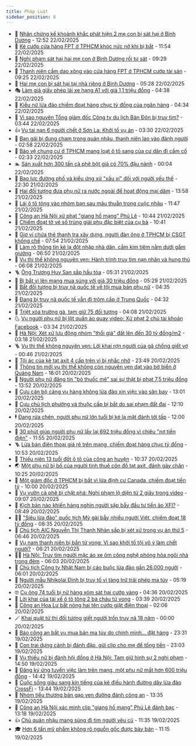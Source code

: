 ```yaml
---
title: Pháp Luật
sidebar_position: 8
---
```


<!-- dantri-phap-luat:START -->
- 🌊 [Nhân chứng kể khoảnh khắc phát hiện 2 mẹ con bị sát hại ở Bình Dương](https://dantri.com.vn/phap-luat/nhan-chung-ke-khoanh-khac-phat-hien-2-me-con-bi-sat-hai-o-binh-duong-20250222162436575.htm) - 12:52 22/02/2025
- 🐲 [Kẻ cướp cửa hàng FPT ở TPHCM khóc nức nở khi bị bắt](https://dantri.com.vn/phap-luat/ke-cuop-cua-hang-fpt-o-tphcm-khoc-nuc-no-khi-bi-bat-20250222183034328.htm) - 11:54 22/02/2025
- 🌁 [Nghi phạm sát hại hai mẹ con ở Bình Dương rồi tự sát](https://dantri.com.vn/phap-luat/nghi-pham-sat-hai-hai-me-con-o-binh-duong-roi-tu-sat-20250222151900637.htm) - 09:29 22/02/2025
- 🎃 [Thanh niên cầm dao xông vào cửa hàng FPT ở TPHCM cướp tài sản](https://dantri.com.vn/phap-luat/thanh-nien-cam-dao-xong-vao-cua-hang-fpt-o-tphcm-cuop-tai-san-20250222153229490.htm) - 09:25 22/02/2025
- 🦅 [Hai mẹ con bị sát hại tại nhà riêng ở Bình Dương](https://dantri.com.vn/phap-luat/hai-me-con-bi-sat-hai-tai-nha-rieng-o-binh-duong-20250222115456424.htm) - 05:28 22/02/2025
- 🎭 [Làm giả giấy phép lái xe hạng A1 với giá 1,1 triệu đồng](https://dantri.com.vn/phap-luat/lam-gia-giay-phep-lai-xe-hang-a1-voi-gia-11-trieu-dong-20250222110721795.htm) - 04:38 22/02/2025
- 🤗 [Kiều nữ lừa đảo chiếm đoạt hàng chục tỷ đồng của ngân hàng](https://dantri.com.vn/phap-luat/kieu-nu-lua-dao-chiem-doat-hang-chuc-ty-dong-cua-ngan-hang-20250221220746810.htm) - 04:34 22/02/2025
- 🚀 [Vì sao nguyên Tổng giám đốc Công ty du lịch Bản Đôn bị truy tìm?](https://dantri.com.vn/phap-luat/vi-sao-nguyen-tong-giam-doc-cong-ty-du-lich-ban-don-bi-truy-tim-20250222100534092.htm) - 03:44 22/02/2025
- 👍 [Vụ tai nạn 6 người chết ở Sơn La: Khởi tố vụ án](https://dantri.com.vn/phap-luat/vu-tai-nan-6-nguoi-chet-o-son-la-khoi-to-vu-an-20250222102112487.htm) - 03:30 22/02/2025
- 🧐 [Bạn gái bị đụng chạm trong quán nhậu, thanh niên lao vào đánh người](https://dantri.com.vn/phap-luat/ban-gai-bi-dung-cham-trong-quan-nhau-thanh-nien-lao-vao-danh-nguoi-20250222090006123.htm) - 02:58 22/02/2025
- 🫶 [Bảo vệ chung cư ở TPHCM mang loạt ô tô sang của cư dân đi cầm cố](https://dantri.com.vn/phap-luat/bao-ve-chung-cu-o-tphcm-mang-loat-o-to-sang-cua-cu-dan-di-cam-co-20250221170846982.htm) - 02:33 22/02/2025
- 🏊 [Sản xuất hơn 300 tấn cà phê bột giả có 70% đậu nành](https://dantri.com.vn/phap-luat/san-xuat-hon-300-tan-ca-phe-bot-gia-co-70-dau-nanh-20250221214606935.htm) - 00:04 22/02/2025
- 🌋 [Bạo lực đường phố và kiểu ứng xử &quot;xấu xí&quot; đối với người yếu thế](https://dantri.com.vn/phap-luat/bao-luc-duong-pho-va-kieu-ung-xu-xau-xi-doi-voi-nguoi-yeu-the-20250221121511799.htm) - 22:30 21/02/2025
- 👹 [Hai đối tượng đưa phụ nữ ra nước ngoài để hoạt động mại dâm](https://dantri.com.vn/phap-luat/hai-doi-tuong-dua-phu-nu-ra-nuoc-ngoai-de-hoat-dong-mai-dam-20250221200630661.htm) - 13:58 21/02/2025
- 🫣 [Lái ô tô tông vào nhóm bạn sau mâu thuẫn trong cuộc nhậu](https://dantri.com.vn/phap-luat/lai-o-to-tong-vao-nhom-ban-sau-mau-thuan-trong-cuoc-nhau-20250221183357622.htm) - 11:47 21/02/2025
- 🎃 [Công an Hà Nội xử phạt &quot;giang hồ mạng&quot; Phú Lê](https://dantri.com.vn/phap-luat/cong-an-ha-noi-xu-phat-giang-ho-mang-phu-le-20250221174043308.htm) - 10:44 21/02/2025
- 🌝 [Chiếm đoạt tờ vé số trúng giải phụ đặc biệt của cụ bà](https://dantri.com.vn/phap-luat/chiem-doat-to-ve-so-trung-giai-phu-dac-biet-cua-cu-ba-20250221172911584.htm) - 10:41 21/02/2025
- 🚀 [Giơ ví chứa thẻ thanh tra xây dựng, người đàn ông ở TPHCM bị CSGT khống chế](https://dantri.com.vn/phap-luat/gio-vi-chua-the-thanh-tra-xay-dung-nguoi-dan-ong-o-tphcm-bi-csgt-khong-che-20250221140016031.htm) - 07:54 21/02/2025
- 🥷 [Làm rõ thông tin kẻ lạ đột nhập nhà dân, cầm kim tiêm nằm dưới gầm giường](https://dantri.com.vn/phap-luat/lam-ro-thong-tin-ke-la-dot-nhap-nha-dan-cam-kim-tiem-nam-duoi-gam-giuong-20250221131201937.htm) - 06:50 21/02/2025
- 👺 [Vụ thi thể không nguyên vẹn: Hành trình truy tìm nạn nhân và hung thủ](https://dantri.com.vn/phap-luat/vu-thi-the-khong-nguyen-ven-hanh-trinh-truy-tim-nan-nhan-va-hung-thu-20250221125114388.htm) - 06:08 21/02/2025
- 🪜 [Ông Trương Huy San sắp hầu tòa](https://dantri.com.vn/phap-luat/ong-truong-huy-san-sap-hau-toa-20250221121803938.htm) - 05:31 21/02/2025
- 🦄 [Bị bắt vì lên mạng mua súng với giá 30 triệu đồng](https://dantri.com.vn/phap-luat/bi-bat-vi-len-mang-mua-sung-voi-gia-30-trieu-dong-20250221115712905.htm) - 05:29 21/02/2025
- 🦍 [Bắt đối tượng bị truy nã quốc tế về tội mua bán phụ nữ](https://dantri.com.vn/phap-luat/bat-doi-tuong-bi-truy-na-quoc-te-ve-toi-mua-ban-phu-nu-20250221112811366.htm) - 04:35 21/02/2025
- 🌁 [Đang bị truy nã quốc tế vẫn đi trộm cắp ở Trung Quốc](https://dantri.com.vn/phap-luat/dang-bi-truy-na-quoc-te-van-di-trom-cap-o-trung-quoc-20250221110517733.htm) - 04:32 21/02/2025
- 💯 [Triệt xóa trường gà, tạm giữ 75 đối tượng](https://dantri.com.vn/phap-luat/triet-xoa-truong-ga-tam-giu-75-doi-tuong-20250221110025164.htm) - 04:08 21/02/2025
- 🌜 [Vụ người phụ nữ bị lột quần áo quay video: Xử phạt 2 chủ tài khoản Facebook](https://dantri.com.vn/phap-luat/vu-nguoi-phu-nu-bi-lot-quan-ao-quay-video-xu-phat-2-chu-tai-khoan-facebook-20250221100711431.htm) - 03:34 21/02/2025
- 👹 [Hà Nội: Xét xử lưu động nhóm &quot;thổi giá&quot; đất lên đến 30 tỷ đồng/m2](https://dantri.com.vn/phap-luat/ha-noi-xet-xu-luu-dong-nhom-thoi-gia-dat-len-den-30-ty-dongm2-20250221095905985.htm) - 03:18 21/02/2025
- 🪜 [Vụ thi thể không nguyên vẹn: Lời khai rợn người của gã chồng giết vợ](https://dantri.com.vn/phap-luat/vu-thi-the-khong-nguyen-ven-loi-khai-ron-nguoi-cua-ga-chong-giet-vo-20250221073758174.htm) - 00:46 21/02/2025
- 🦩 [Tội ác của kẻ tạt axit 4 cấp trên vì bị nhắc nhở](https://dantri.com.vn/phap-luat/toi-ac-cua-ke-tat-axit-4-cap-tren-vi-bi-nhac-nho-20250220133123014.htm) - 23:49 20/02/2025
- 💂 [Thông tin mới vụ thi thể không còn nguyên vẹn dạt vào bờ biển ở Quảng Nam](https://dantri.com.vn/phap-luat/thong-tin-moi-vu-thi-the-khong-con-nguyen-ven-dat-vao-bo-bien-o-quang-nam-20250220223918606.htm) - 16:01 20/02/2025
- 💃 [Người phụ nữ đăng tin &quot;bỏ thuốc mê&quot; sai sự thật bị phạt 7,5 triệu đồng](https://dantri.com.vn/phap-luat/nguoi-phu-nu-dang-tin-bo-thuoc-me-sai-su-that-bi-phat-75-trieu-dong-20250220203957402.htm) - 13:52 20/02/2025
- 🧐 [Cựu cán bộ cảng vụ hàng không lừa đảo xin việc vào sân bay](https://dantri.com.vn/phap-luat/cuu-can-bo-cang-vu-hang-khong-lua-dao-xin-viec-vao-san-bay-20250220193318041.htm) - 13:01 20/02/2025
- 🤗 [Cựu chủ tịch phường và thuộc cấp bị bắt do sai phạm đất đai](https://dantri.com.vn/phap-luat/cuu-chu-tich-phuong-va-thuoc-cap-bi-bat-do-sai-pham-dat-dai-20250220183405336.htm) - 12:10 20/02/2025
- 🕴 [Đang rửa chén, người phụ nữ lớn tuổi bị kẻ lạ mặt đánh tới tấp](https://dantri.com.vn/phap-luat/dang-rua-chen-nguoi-phu-nu-lon-tuoi-bi-ke-la-mat-danh-toi-tap-20250220184505750.htm) - 12:00 20/02/2025
- 🐎 [30 phút giúp người phụ nữ lấy lại 692 triệu đồng vì chiêu &quot;nợ tiền điện&quot;](https://dantri.com.vn/phap-luat/30-phut-giup-nguoi-phu-nu-lay-lai-692-trieu-dong-vi-chieu-no-tien-dien-20250220161855840.htm) - 11:55 20/02/2025
- 🪜 [Lừa bán điện thoại giá rẻ trên mạng, chiếm đoạt hàng chục tỷ đồng](https://dantri.com.vn/phap-luat/lua-ban-dien-thoai-gia-re-tren-mang-chiem-doat-hang-chuc-ty-dong-20250220173547431.htm) - 10:53 20/02/2025
- 🤭 [Thiếu niên 13 tuổi đốt ô tô của công an huyện](https://dantri.com.vn/phap-luat/thieu-nien-13-tuoi-dot-o-to-cua-cong-an-huyen-20250220172220662.htm) - 10:37 20/02/2025
- 🌏 [Một phụ nữ bị bố của người tình thuê côn đồ tạt axit, đánh gãy chân](https://dantri.com.vn/phap-luat/mot-phu-nu-bi-bo-cua-nguoi-tinh-thue-con-do-tat-axit-danh-gay-chan-20250220165632752.htm) - 10:25 20/02/2025
- 🎃 [Một giám đốc ở TPHCM bị bắt vì lừa định cư Canada, chiếm đoạt tiền tỷ](https://dantri.com.vn/phap-luat/mot-giam-doc-o-tphcm-bi-bat-vi-lua-dinh-cu-canada-chiem-doat-tien-ty-20250220163327474.htm) - 10:00 20/02/2025
- 🗽 [Vụ vườn cà phê bị chặt phá: Nghi phạm lộ diện từ 2 giây trong video](https://dantri.com.vn/phap-luat/vu-vuon-ca-phe-bi-chat-pha-nghi-pham-lo-dien-tu-2-giay-trong-video-20250220151407062.htm) - 09:07 20/02/2025
- 🌁 [Kịch bản nào khiến hàng nghìn người sập bẫy đầu tư tiền ảo XFI?](https://dantri.com.vn/phap-luat/kich-ban-nao-khien-hang-nghin-nguoi-sap-bay-dau-tu-tien-ao-xfi-20250220145029997.htm) - 08:49 20/02/2025
- 🧑‍💻 [&quot;Siêu lừa đảo&quot; quốc tịch Mỹ gài bẫy nhiều người Việt, chiếm đoạt 18 tỷ đồng](https://dantri.com.vn/phap-luat/sieu-lua-dao-quoc-tich-my-gai-bay-nhieu-nguoi-viet-chiem-doat-18-ty-dong-20250220140011766.htm) - 08:35 20/02/2025
- 🌮 [Chủ tịch AIC Nguyễn Thị Thanh Nhàn sắp bị xét xử trong vụ án thứ 5](https://dantri.com.vn/phap-luat/chu-tich-aic-nguyen-thi-thanh-nhan-sap-bi-xet-xu-trong-vu-an-thu-5-20250220133728412.htm) - 06:46 20/02/2025
- 🤗 [Vụ nam thanh niên bị bắn tử vong: Vì sao khởi tố tội vô ý làm chết người?](https://dantri.com.vn/phap-luat/vu-nam-thanh-nien-bi-ban-tu-vong-vi-sao-khoi-to-toi-vo-y-lam-chet-nguoi-20250220124306386.htm) - 06:21 20/02/2025
- 👨‍🏫 [Hà Nội: Truy tìm người mặc áo xe ôm công nghệ phóng hỏa ngôi nhà trong đêm](https://dantri.com.vn/phap-luat/ha-noi-truy-tim-nguoi-mac-ao-xe-om-cong-nghe-phong-hoa-ngoi-nha-trong-dem-20250220125537991.htm) - 06:03 20/02/2025
- 🎉 [Chủ tịch Công ty Nhật Nam bị cáo buộc lừa đảo gần 26.000 người](https://dantri.com.vn/phap-luat/chu-tich-cong-ty-nhat-nam-bi-cao-buoc-lua-dao-gan-26000-nguoi-20250220124810489.htm) - 06:01 20/02/2025
- 🤗 [Người mẫu Nhikolai Đinh bị truy tố vì tàng trữ trái phép ma túy](https://dantri.com.vn/phap-luat/nguoi-mau-nhikolai-dinh-bi-truy-to-vi-tang-tru-trai-phep-ma-tuy-20250220111430205.htm) - 05:19 20/02/2025
- 🤓 [Cụ ông 74 tuổi bị nữ hàng xóm sát hại cướp vàng](https://dantri.com.vn/phap-luat/cu-ong-74-tuoi-bi-nu-hang-xom-sat-hai-cuop-vang-20250219193449755.htm) - 04:36 20/02/2025
- 👹 [Lời khai của tài xế ô tô tông 2 bà cháu tử vong](https://dantri.com.vn/phap-luat/loi-khai-cua-tai-xe-o-to-tong-2-ba-chau-tu-vong-20250220100707258.htm) - 03:39 20/02/2025
- 🐘 [Công an Hoa Lư bắt nóng hai tên cướp giật điện thoại](https://dantri.com.vn/phap-luat/cong-an-hoa-lu-bat-nong-hai-ten-cuop-giat-dien-thoai-20250220084754437.htm) - 02:06 20/02/2025
- 🪄 [Khai quật tử thi đối tượng giết người trốn truy nã 18 năm](https://dantri.com.vn/phap-luat/khai-quat-tu-thi-doi-tuong-giet-nguoi-tron-truy-na-18-nam-20250219225453188.htm) - 00:00 20/02/2025
- 💄 [Báo công an bắt vụ mua bán ma túy do chính mình… đặt hàng](https://dantri.com.vn/phap-luat/bao-cong-an-bat-vu-mua-ban-ma-tuy-do-chinh-minh-dat-hang-20250219213359778.htm) - 23:31 19/02/2025
- 🐎 [Con trai dựng cảnh bị đánh đập, gửi clip cho mẹ để tống tiền](https://dantri.com.vn/phap-luat/con-trai-dung-canh-bi-danh-dap-gui-clip-cho-me-de-tong-tien-20250219211347531.htm) - 23:03 19/02/2025
- 💯 [Vụ thiếu nữ bị đánh hội đồng ở Hà Nội: Tạm giữ hình sự 2 nghi phạm](https://dantri.com.vn/phap-luat/vu-thieu-nu-bi-danh-hoi-dong-o-ha-noi-tam-giu-hinh-su-2-nghi-pham-20250219214205107.htm) - 14:50 19/02/2025
- 💯 [Đăng ký ứng tuyển việc làm trên mạng, một phụ nữ mất hơn 600 triệu đồng](https://dantri.com.vn/phap-luat/dang-ky-ung-tuyen-viec-lam-tren-mang-mot-phu-nu-mat-hon-600-trieu-dong-20250219212409159.htm) - 14:42 19/02/2025
- 🌈 [Cuộc sống giàu sang kín tiếng của kẻ điều hành đường dây lừa đảo CrossFi](https://dantri.com.vn/phap-luat/cuoc-song-giau-sang-kin-tieng-cua-ke-dieu-hanh-duong-day-lua-dao-crossfi-20250219202641654.htm) - 13:44 19/02/2025
- 🧠 [Nhóm tiểu thương bán gạo ven đường đánh công an](https://dantri.com.vn/phap-luat/nhom-tieu-thuong-ban-gao-ven-duong-danh-cong-an-20250219192453213.htm) - 13:35 19/02/2025
- 🌈 [Công an Hà Nội xác minh clip &quot;giang hồ mạng&quot; Phú Lê đánh bạc](https://dantri.com.vn/phap-luat/cong-an-ha-noi-xac-minh-clip-giang-ho-mang-phu-le-danh-bac-20250219195514901.htm) - 13:18 19/02/2025
- 👍 [Chủ quán nhậu mang súng đi tìm người yêu cũ](https://dantri.com.vn/phap-luat/chu-quan-nhau-mang-sung-di-tim-nguoi-yeu-cu-20250219173906541.htm) - 11:35 19/02/2025
- 🎓 [Hơn 6 tấn mỹ phẩm không rõ nguồn gốc được bày bán](https://dantri.com.vn/phap-luat/hon-6-tan-my-pham-khong-ro-nguon-goc-duoc-bay-ban-20250219172759562.htm) - 11:15 19/02/2025<!-- dantri-phap-luat:END -->
